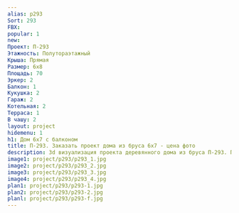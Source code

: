 ```yaml
---
alias: p293
Sort: 293
FBX: 
popular: 1
new: 
Проект: П-293
Этажность: Полутораэтажный
Крыша: Прямая
Размер: 6х8
Площадь: 70
Эркер: 2
Балкон: 1
Кукушка: 2
Гараж: 2
Котельная: 2
Терраса: 1
В чашу: 2
layout: project
hidemenu: 1
h1: Дом 6х7 с балконом
title: П-293. Заказать проект дома из бруса 6х7 - цена фото
description: 3d визуализация проекта деревянного дома из бруса П-293. Площадь 70 м2, размер 6х7. Вы можете внести любые изменения в проект.
image1: project/p293/p293_1.jpg
image2: project/p293/p293_2.jpg
image3: project/p293/p293_3.jpg
image4: project/p293/p293_4.jpg
plan1: project/p293/p293-1.jpg
plan2: project/p293/p293-2.jpg
planl: project/p293/p293-f.jpg
---
```

